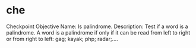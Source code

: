 # che
Checkpoint Objective
Name: Is palindrome. 
Description: 
Test if a word is a palindrome. A word is a palindrome if only if it can be read from left to right or from right to left: gag; kayak; php; radar;....
